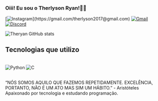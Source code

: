 ### Oiii! Eu sou o Therlyson Ryan!👩‍💻
[![Instagram]([https://img.shields.io/badge/Instagram-E4405F?style=for-the-badge&logo=instagram&logoColor=white](https://img.shields.io/badge/Gmail-D14836?style=for-the-badge&logo=gmail&logoColor=white))](https://gmail.com/therlyson2017@gmail.com)
[![Gmail](https://img.shields.io/badge/Telegram-2CA5E0?style=for-the-badge&logo=telegram&logoColor=white)](https://telegram.com/theryan7)
[![Discord](https://img.shields.io/badge/Discord-7289DA?style=for-the-badge&logo=discord&logoColor=white)](https://discord.com/therlyson_ryan)

![Theryan GitHub stats](https://github-readme-stats.vercel.app/api?username=Therlyson&show_icons=true&theme=dracula)

## Tecnologias que utilizo

<div style="display: inline_block"><br/>
    <img align= "center" alt="Python" src="https://img.shields.io/badge/Python-3776AB?style=for-the-badge&logo=python&logoColor=white" />
    <img align= "center" alt="C" src="https://img.shields.io/badge/C-00599C?style=for-the-badge&logo=c&logoColor=white" />
</div><br/>

“NÓS SOMOS AQUILO QUE FAZEMOS REPETIDAMENTE. EXCELÊNCIA, PORTANTO, NÃO É UM ATO MAS SIM UM HÁBITO.” - Aristóteles<br/>
Apaixonado por tecnologia e estudando programação.
